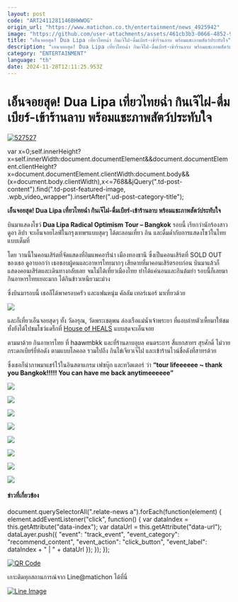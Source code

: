 ```yaml
---
layout: post
code: "ART2411281146BHWWOG"
origin_url: "https://www.matichon.co.th/entertainment/news_4925942"
image: "https://github.com/user-attachments/assets/461cb3b3-0666-4852-9791-e594981e0d69"
title: "เอ็นจอยสุด! Dua Lipa เที่ยวไทยฉ่ำ กินเจ๊ไฝ-ดื่มเบียร์-เข้าร้านลาบ พร้อมแชะภาพสัตว์ประทับใจ"
description: "เอนจอยสุด! Dua Lipa เที่ยวไทยฉ่ำ กินเจ๊ไฝ-ดื่มเบียร์-เข้าร้านลาบ พร้อมแชะภาพสัตว์ประทับใจ"
category: "ENTERTAINMENT"
language: "th"
date: 2024-11-28T12:11:25.953Z
---
```


# เอ็นจอยสุด! Dua Lipa เที่ยวไทยฉ่ำ กินเจ๊ไฝ-ดื่มเบียร์-เข้าร้านลาบ พร้อมแชะภาพสัตว์ประทับใจ

[![](https://www.matichon.co.th/wp-content/uploads/2024/11/527527.jpg "527527")](https://www.matichon.co.th/wp-content/uploads/2024/11/527527.jpg)

var x=0;self.innerHeight?x=self.innerWidth:document.documentElement&&document.documentElement.clientHeight?x=document.documentElement.clientWidth:document.body&&(x=document.body.clientWidth),x<=768&&jQuery(".td-post-content").find(".td-post-featured-image, .wpb\_video\_wrapper").insertAfter(".ud-post-category-title");

**เอ็นจอยสุด! Dua Lipa เที่ยวไทยฉ่ำ กินเจ๊ไฝ-ดื่มเบียร์-เข้าร้านลาบ พร้อมแชะภาพสัตว์ประทับใจ**

บินมาแสดงโชว์ **Dua Lipa Radical Optimism Tour – Bangkok** รอบนี้ เรียกว่านักร้องสาว ดูอา ลิปา จะเอ็นจอยไลฟ์ในกรุงเทพฯแบบสุดๆ ได้ตะลอนเที่ยว กิน และดื่มด่ำกับการแสดงโชว์ในไทยแบบเต็มที่

โดย วานนี้ในคอนเสิร์ตที่จัดแสดงที่อิมแพคอารีน่า เมืองทองธานี ซึ่งเป็นคอนเสิร์ตที่ SOLD OUT ของเธอ ดูอาบอกว่า เธอชอบผู้คนและอาหารไทยมากๆ เสียดายที่มาคอนเสิร์ตรอบก่อน บินมาแล้วก็แสดงคอนเสิร์ตและเดินทางกลับเลย จนไม่ได้เที่ยวเมืองไทย ทำได้แค่นอนและกินต้มยำ รอบนี้ก็เลยมากินอาหารไทยเยอะมาก ได้กินข้าวเหนียวมะม่วง

ซึ่งบินมารอบนี้ เธอก็ได้พาครอบครัว และแฟนหนุ่ม คัลลัม เทอร์เนอร์ มาเที่ยวด้วย

![](https://www.matichon.co.th/wp-content/uploads/2024/11/002-3.jpg)

และก็เที่ยวเอ็นจอยสุดๆ ทั้ง วัดอรุณ, วัดพระเชตุพน ล่องเรือแม่น้ำเจ้าพระยา ที่แอบถ่ายตัวเหี้ยมาให้ชม ทั้งยังได้ไปชมโชว์แดร็กที่ [House of HEALS](https://www.instagram.com/houseofhealsbkk/) แบบสุดจะเอ็นจอย

ตามมาด้วย กินอาหารไทย ที่ haawmbkk และที่ร้านลาบอุบล คนตระการ สี่แยกสาทร สุรศักดิ์ ไม่วายกระดกเบียร์ยี่ห้อดัง ตามแบบโลคอล รวมไปถึง กินไข่เจียวเจ๊ไฝ และเข้าร้านไวน์ชื่อดังที่สาทรด้วย

ซึ่งเธอก็นำภาพมาแชร์ไว้ในอินสตาแกรม เฟซบุ๊ก และทวิตเตอร์ ว่า **“tour lifeeeeee ~ thank you Bangkok!!!!! You can have me back anytimeeeeee”**

![](https://www.matichon.co.th/wp-content/uploads/2024/11/00-8.jpg)

![](https://www.matichon.co.th/wp-content/uploads/2024/11/468575866_1164617771684722_6920634282761613919_n.jpg)

![](https://www.matichon.co.th/wp-content/uploads/2024/11/468645894_1164617798351386_2121465045139551299_n.jpg)

![](https://www.matichon.co.th/wp-content/uploads/2024/11/468665471_1164618068351359_2991066085777206494_n.jpg)

![](https://www.matichon.co.th/wp-content/uploads/2024/11/468749028_1164617915018041_6431692801687527664_n.jpg)

![](https://www.matichon.co.th/wp-content/uploads/2024/11/468783083_1164617861684713_8479550636534920964_n.jpg)

![](https://www.matichon.co.th/wp-content/uploads/2024/11/1732791983774-e1732794114811.jpg)

![](https://www.matichon.co.th/wp-content/uploads/2024/11/003-1.jpg)

#### ข่าวที่เกี่ยวข้อง

document.querySelectorAll(".relate-news a").forEach(function(element) { element.addEventListener("click", function() { var dataIndex = this.getAttribute("data-index"); var dataUrl = this.getAttribute("data-url"); dataLayer.push({ "event": "track\_event", "event\_category": "recommend\_content", "event\_action": "click\_button", "event\_label": dataIndex + " | " + dataUrl }); }); });

[![QR Code](https://www.matichon.co.th/wp-content/uploads/2023/07/wob1371z.jpg)](https://lin.ee/ht0nDxX)

เกาะติดทุกสถานการณ์จาก Line@matichon ได้ที่นี่

[![Line Image](https://www.matichon.co.th/wp-content/uploads/2023/07/th.png)](https://lin.ee/ht0nDxX)